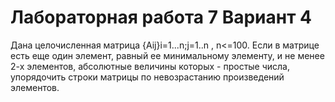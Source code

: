 # Лабораторная работа 7 Вариант 4
Дана целочисленная матрица {Aij}i=1...n;j=1..n , n<=100. Если в матрице есть еще один элемент, равный ее минимальному элементу, и не менее 2-х элементов, абсолютные величины которых - простые числа, упорядочить строки матрицы по невозрастанию произведений элементов.